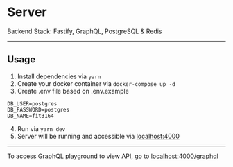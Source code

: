 # Server

Backend Stack: Fastify, GraphQL, PostgreSQL & Redis

---

## Usage

1. Install dependencies via `yarn`
2. Create your docker container via `docker-compose up -d`
3. Create .env file based on .env.example
```
DB_USER=postgres
DB_PASSWORD=postgres
DB_NAME=fit3164
```
4. Run via `yarn dev`
5. Server will be running and accessible via [localhost:4000](http://localhost:4000/)

---

To access GraphQL playground to view API, go to [localhost:4000/graphql](http://localhost:4000/graphql)
